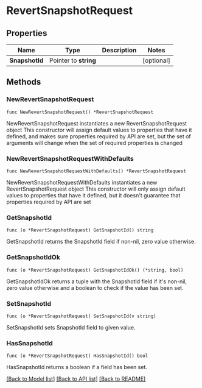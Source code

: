 # RevertSnapshotRequest

## Properties

Name | Type | Description | Notes
------------ | ------------- | ------------- | -------------
**SnapshotId** | Pointer to **string** |  | [optional] 

## Methods

### NewRevertSnapshotRequest

`func NewRevertSnapshotRequest() *RevertSnapshotRequest`

NewRevertSnapshotRequest instantiates a new RevertSnapshotRequest object
This constructor will assign default values to properties that have it defined,
and makes sure properties required by API are set, but the set of arguments
will change when the set of required properties is changed

### NewRevertSnapshotRequestWithDefaults

`func NewRevertSnapshotRequestWithDefaults() *RevertSnapshotRequest`

NewRevertSnapshotRequestWithDefaults instantiates a new RevertSnapshotRequest object
This constructor will only assign default values to properties that have it defined,
but it doesn't guarantee that properties required by API are set

### GetSnapshotId

`func (o *RevertSnapshotRequest) GetSnapshotId() string`

GetSnapshotId returns the SnapshotId field if non-nil, zero value otherwise.

### GetSnapshotIdOk

`func (o *RevertSnapshotRequest) GetSnapshotIdOk() (*string, bool)`

GetSnapshotIdOk returns a tuple with the SnapshotId field if it's non-nil, zero value otherwise
and a boolean to check if the value has been set.

### SetSnapshotId

`func (o *RevertSnapshotRequest) SetSnapshotId(v string)`

SetSnapshotId sets SnapshotId field to given value.

### HasSnapshotId

`func (o *RevertSnapshotRequest) HasSnapshotId() bool`

HasSnapshotId returns a boolean if a field has been set.


[[Back to Model list]](../README.md#documentation-for-models) [[Back to API list]](../README.md#documentation-for-api-endpoints) [[Back to README]](../README.md)


